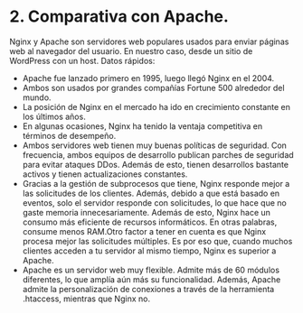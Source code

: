 # 2. Comparativa con Apache.

Nginx y Apache son servidores web populares usados para enviar páginas web al navegador del usuario. En nuestro caso, desde un sitio de WordPress con un host. Datos rápidos:

- Apache fue lanzado primero en 1995, luego llegó Nginx en el 2004.
- Ambos son usados por grandes compañías Fortune 500 alrededor del mundo.
- La posición de Nginx en el mercado ha ido en crecimiento constante en los últimos años.
- En algunas ocasiones, Nginx ha tenido la ventaja competitiva en términos de desempeño.
- Ambos servidores web tienen muy buenas políticas de seguridad. Con frecuencia, ambos equipos de desarrollo publican parches de seguridad para evitar ataques DDos.
Además de esto, tienen desarrollos bastante activos y tienen actualizaciones constantes.
- Gracias a la gestión de subprocesos que tiene, Nginx responde mejor a las solicitudes de los clientes. Además, debido a que está basado en eventos, solo el servidor responde con solicitudes, lo que hace que no gaste memoria innecesariamente.
Además de esto, Nginx hace un consumo más eficiente de recursos informáticos. En otras palabras, consume menos RAM.Otro factor a tener en cuenta es que Nginx procesa mejor las solicitudes múltiples. Es por eso que, cuando muchos clientes acceden a tu servidor al mismo tiempo, Nginx es superior a Apache.
- Apache es un servidor web muy flexible. Admite más de 60 módulos diferentes, lo que amplía aún más su funcionalidad. Además, Apache admite la personalización de conexiones a través de la herramienta .htaccess, mientras que Nginx no.
